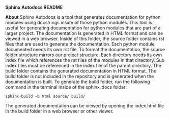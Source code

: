 **Sphinx Autodocs README**

**About**
Sphinx Autodocs is a tool that generates documentation for python modules using docstrings inside of those python modules. This tool is useful for generating documentation for python modules that are part of a larger project. The documentation is generated in HTML format and can be viewed in a web browser.
Inside of this folder, the source folder contains rst files that are used to generate the documentation. Each python module documented needs its own rst file.
To format the documentation, the source folder structure mirrors our project structure. Each directory needs its own index file which references the rst files of the modules in that directory.
Sub index files must be referenced in the index file of the parent directory.
The build folder contains the generated documentation in HTML format. The build folder is not included in the repository and is generated when the documentation is built.
To generate the build folder, run the following command in the terminal inside of the sphinx_docs folder:
```
sphinx-build -b html source/ build/
```
The generated documentation can be viewed by opening the index.html file in the build folder in a web browser or other viewer.
